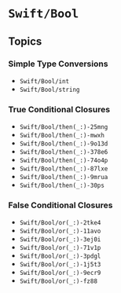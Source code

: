 # ``Swift/Bool``

## Topics

### Simple Type Conversions

- ``Swift/Bool/int``
- ``Swift/Bool/string``

### True Conditional Closures

- ``Swift/Bool/then(_:)-25mng``
- ``Swift/Bool/then(_:)-mwxh``
- ``Swift/Bool/then(_:)-9o13d``
- ``Swift/Bool/then(_:)-378e6``
- ``Swift/Bool/then(_:)-74o4p``
- ``Swift/Bool/then(_:)-87lxe``
- ``Swift/Bool/then(_:)-9mrua``
- ``Swift/Bool/then(_:)-30ps``

### False Conditional Closures

- ``Swift/Bool/or(_:)-2tke4``
- ``Swift/Bool/or(_:)-11avo``
- ``Swift/Bool/or(_:)-3ej0i``
- ``Swift/Bool/or(_:)-71v1p``
- ``Swift/Bool/or(_:)-3pdgl``
- ``Swift/Bool/or(_:)-1j5t3``
- ``Swift/Bool/or(_:)-9ecr9``
- ``Swift/Bool/or(_:)-fz88``
